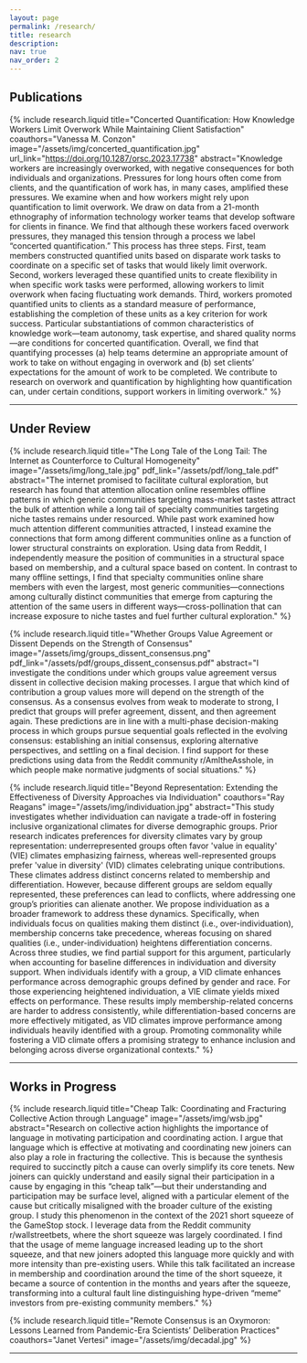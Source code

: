```yaml
---
layout: page
permalink: /research/
title: research
description:
nav: true
nav_order: 2
---
```



## Publications

{% include research.liquid 
    title="Concerted Quantification: How Knowledge Workers Limit Overwork While Maintaining Client Satisfaction" 
    coauthors="Vanessa M. Conzon" 
    image="/assets/img/concerted_quantification.jpg" 
    url_link="https://doi.org/10.1287/orsc.2023.17738" 
    abstract="Knowledge workers are increasingly overworked, with negative consequences for both individuals and organizations. Pressures for long hours often come from clients, and the quantification of work has, in many cases, amplified these pressures. We examine when and how workers might rely upon quantification to limit overwork. We draw on data from a 21-month ethnography of information technology worker teams that develop software for clients in finance. We find that although these workers faced overwork pressures, they managed this tension through a process we label “concerted quantification.” This process has three steps. First, team members constructed quantified units based on disparate work tasks to coordinate on a specific set of tasks that would likely limit overwork. Second, workers leveraged these quantified units to create flexibility in when specific work tasks were performed, allowing workers to limit overwork when facing fluctuating work demands. Third, workers promoted quantified units to clients as a standard measure of performance, establishing the completion of these units as a key criterion for work success. Particular substantiations of common characteristics of knowledge work—team autonomy, task expertise, and shared quality norms—are conditions for concerted quantification. Overall, we find that quantifying processes (a) help teams determine an appropriate amount of work to take on without engaging in overwork and (b) set clients’ expectations for the amount of work to be completed. We contribute to research on overwork and quantification by highlighting how quantification can, under certain conditions, support workers in limiting overwork." %}

---

## Under Review

{% include research.liquid 
    title="The Long Tale of the Long Tail: The Internet as Counterforce to Cultural Homogeneity" 
    image="/assets/img/long_tale.jpg" 
    pdf_link="/assets/pdf/long_tale.pdf" 
    abstract="The internet promised to facilitate cultural exploration, but research has found that attention allocation online resembles offline patterns in which generic communities targeting mass-market tastes attract the bulk of attention while a long tail of specialty communities targeting niche tastes remains under resourced. While past work examined how much attention different communities attracted, I instead examine the connections that form among different communities online as a function of lower structural constraints on exploration. Using data from Reddit, I independently measure the position of communities in a structural space based on membership, and a cultural space based on content. In contrast to many offline settings, I find that specialty communities online share members with even the largest, most generic communities—connections among culturally distinct communities that emerge from capturing the attention of the same users in different ways—cross-pollination that can increase exposure to niche tastes and fuel further cultural exploration." %}

{% include research.liquid 
    title="Whether Groups Value Agreement or Dissent Depends on the Strength of Consensus" 
    image="/assets/img/groups_dissent_consensus.png" 
    pdf_link="/assets/pdf/groups_dissent_consensus.pdf" 
    abstract="I investigate the conditions under which groups value agreement versus dissent in collective decision making processes. I argue that which kind of contribution a group values more will depend on the strength of the consensus. As a consensus evolves from weak to moderate to strong, I predict that groups will prefer agreement, dissent, and then agreement again. These predictions are in line with a multi-phase decision-making process in which groups pursue sequential goals reflected in the evolving consensus: establishing an initial consensus, exploring alternative perspectives, and settling on a final decision. I find support for these predictions using data from the Reddit community r/AmItheAsshole, in which people make normative judgments of social situations." %}

{% include research.liquid 
    title="Beyond Representation: Extending the Effectiveness of Diversity Approaches via Individuation" 
    coauthors="Ray Reagans" 
    image="/assets/img/individuation.jpg" 
    abstract="This study investigates whether individuation can navigate a trade-off in fostering inclusive organizational climates for diverse demographic groups. Prior research indicates preferences for diversity climates vary by group representation: underrepresented groups often favor 'value in equality' (VIE) climates emphasizing fairness, whereas well-represented groups prefer 'value in diversity' (VID) climates celebrating unique contributions. These climates address distinct concerns related to membership and differentiation. However, because different groups are seldom equally represented, these preferences can lead to conflicts, where addressing one group’s priorities can alienate another. We propose individuation as a broader framework to address these dynamics. Specifically, when individuals focus on qualities making them distinct (i.e., over-individuation), membership concerns take precedence, whereas focusing on shared qualities (i.e., under-individuation) heightens differentiation concerns. Across three studies, we find partial support for this argument, particularly when accounting for baseline differences in individuation and diversity support. When individuals identify with a group, a VID climate enhances performance across demographic groups defined by gender and race. For those experiencing heightened individuation, a VIE climate yields mixed effects on performance. These results imply membership-related concerns are harder to address consistently, while differentiation-based concerns are more effectively mitigated, as VID climates improve performance among individuals heavily identified with a group. Promoting commonality while fostering a VID climate offers a promising strategy to enhance inclusion and belonging across diverse organizational contexts." %}

---

## Works in Progress

{% include research.liquid 
    title="Cheap Talk: Coordinating and Fracturing Collective Action through Language" 
    image="/assets/img/wsb.jpg" 
    abstract="Research on collective action highlights the importance of language in motivating participation and coordinating action. I argue that language which is effective at motivating and coordinating new joiners can also play a role in fracturing the collective. This is because the synthesis required to succinctly pitch a cause can overly simplify its core tenets. New joiners can quickly understand and easily signal their participation in a cause by engaging in this “cheap talk”—but their understanding and participation may be surface level, aligned with a particular element of the cause but critically misaligned with the broader culture of the existing group. I study this phenomenon in the context of the 2021 short squeeze of the GameStop stock. I leverage data from the Reddit community r/wallstreetbets, where the short squeeze was largely coordinated. I find that the usage of meme language increased leading up to the short squeeze, and that new joiners adopted this language more quickly and with more intensity than pre-existing users. While this talk facilitated an increase in membership and coordination around the time of the short squeeze, it became a source of contention in the months and years after the squeeze, transforming into a cultural fault line distinguishing hype-driven “meme” investors from pre-existing community members." %}

{% include research.liquid 
    title="Remote Consensus is an Oxymoron: Lessons Learned from Pandemic-Era Scientists’ Deliberation Practices" 
    coauthors="Janet Vertesi" 
    image="/assets/img/decadal.jpg" %}

---
